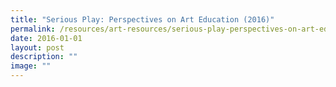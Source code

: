 ```yaml
---
title: "Serious Play: Perspectives on Art Education (2016)"
permalink: /resources/art-resources/serious-play-perspectives-on-art-education-2016/
date: 2016-01-01
layout: post
description: ""
image: ""
---
```

